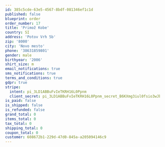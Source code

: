```yaml
---
id: 385c5cde-63e5-4567-8bdf-081346ef1c1d
published: false
blueprint: order
order_number: 17
title: 'Primož Kobe'
country: SI
address: 'Potov Vrh 5b'
zip: '8000'
city: 'Novo mesto'
phone: '38631859801'
gender: male
birthyear: '2006'
shirt_size: m
email_notifications: true
sms_notifications: true
terms_and_conditions: true
gdpr: true
stripe:
  intent: pi_3LD1ABBuFvIeTKRH16L0Ppnm
  client_secret: pi_3LD1ABBuFvIeTKRH16L0Ppnm_secret_B6KXmg3iul0fsio3wJb7Cc45U
is_paid: false
is_shipped: false
is_refunded: false
grand_total: 0
items_total: 0
tax_total: 0
shipping_total: 0
coupon_total: 0
customer: 608672b1-229d-47d0-845a-a205094146c9
---
```

